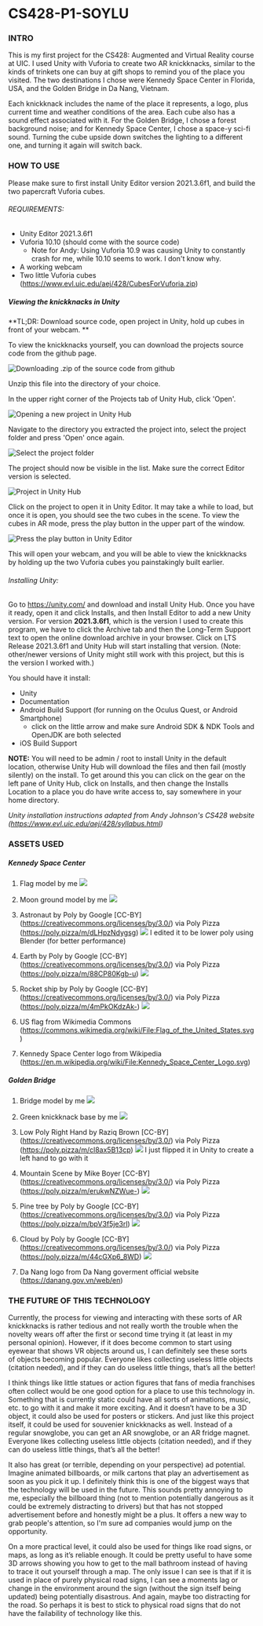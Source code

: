 # CS428-P1-SOYLU

### INTRO

This is my first project for the CS428: Augmented and Virtual Reality course at UIC. I used Unity with Vuforia to create two AR knickknacks, similar to the kinds of trinkets one can buy at gift shops to remind you of the place you visited. The two destinations I chose were Kennedy Space Center in Florida, USA, and the Golden Bridge in Da Nang, Vietnam.

Each knickknack includes the name of the place it represents, a logo, plus current time and weather conditions of the area. Each cube also has a sound effect associated with it. For the Golden Bridge, I chose a forest background noise; and for Kennedy Space Center, I chose a space-y sci-fi sound. Turning the cube upside down switches the lighting to a different one, and turning it again will switch back. 

### HOW TO USE

Please make sure to first install Unity Editor version 2021.3.6f1, and build the two papercraft Vuforia cubes.

###### REQUIREMENTS:
- Unity Editor 2021.3.6f1
- Vuforia 10.10 (should come with the source code)
  - Note for Andy: Using Vuforia 10.9 was causing Unity to constantly crash for me, while 10.10 seems to work. I don't know why.
- A working webcam
- Two little Vuforia cubes (https://www.evl.uic.edu/aej/428/CubesForVuforia.zip)

##### Viewing the knickknacks in Unity

**TL;DR: Download source code, open project in Unity, hold up cubes in front of your webcam. **

To view the knickknacks yourself, you can download the projects source code from the github page.

![Downloading .zip of the source code from github](https://imgur.com/KZUyX48.jpg)

Unzip this file into the directory of your choice. 

In the upper right corner of the Projects tab of Unity Hub, click 'Open'.

![Opening a new project in Unity Hub](https://imgur.com/jSgcROR.jpg)

Navigate to the directory you extracted the project into, select the project folder and press 'Open' once again.

![Select the project folder](https://imgur.com/6MymIOZ.jpg)

The project should now be visible in the list. Make sure the correct Editor version is selected.

![Project in Unity Hub](https://imgur.com/4c6TZsy.jpg)

Click on the project to open it in Unity Editor. It may take a while to load, but once it is open, you should see the two cubes in the scene.
To view the cubes in AR mode, press the play button in the upper part of the window.

![Press the play button in Unity Editor](https://imgur.com/jrESw5X.jpg)

This will open your webcam, and you will be able to view the knickknacks by holding up the two Vuforia cubes you painstakingly built earlier.

###### Installing Unity:
Go to https://unity.com/ and download and install Unity Hub. Once you have it ready, open it and click Installs, and then Install Editor to add a new Unity version. For version **2021.3.6f1**, which is the version I used to create this program, we have to click the Archive tab and then the Long-Term Support text to open the online download archive in your browser. Click on LTS Release 2021.3.6f1 and Unity Hub will start installing that version. (Note: other/newer versions of Unity might still work with this project, but this is the version I worked with.)

You should have it install:

- Unity
- Documentation
- Android Build Support (for running on the Oculus Quest, or Android Smartphone)
  - click on the little arrow and make sure Android SDK & NDK Tools and OpenJDK are both selected
- iOS Build Support

**NOTE:** You will need to be admin / root to install Unity in the default location, otherwise Unity Hub will download the files and then fail (mostly silently) on the install. To get around this you can click on the gear on the left pane of Unity Hub, click on Installs, and then change the Installs Location to a place you do have write access to, say somewhere in your home directory.

*Unity installation instructions adapted from Andy Johnson's CS428 website (https://www.evl.uic.edu/aej/428/syllabus.html)*

### ASSETS USED
##### Kennedy Space Center
1. Flag model by me
![](https://imgur.com/lPoeIqV.jpg)

2. Moon ground model by me
![](https://imgur.com/tUvlL6F.jpg)

3. Astronaut by Poly by Google [CC-BY] (https://creativecommons.org/licenses/by/3.0/) via Poly Pizza (https://poly.pizza/m/dLHpzNdygsg)
![](https://imgur.com/ysXR1h2.jpg)
I edited it to be lower poly using Blender (for better performance)

4. Earth by Poly by Google [CC-BY] (https://creativecommons.org/licenses/by/3.0/) via Poly Pizza (https://poly.pizza/m/88CP80Kgb-u)
![](https://imgur.com/9cRkecu.jpg)

5. Rocket ship by Poly by Google [CC-BY] (https://creativecommons.org/licenses/by/3.0/) via Poly Pizza (https://poly.pizza/m/4mPkOKdzAk-)
![](https://imgur.com/2ZqGScn.jpg)

6. US flag from Wikimedia Commons (https://commons.wikimedia.org/wiki/File:Flag_of_the_United_States.svg)
7. Kennedy Space Center logo from Wikipedia (https://en.m.wikipedia.org/wiki/File:Kennedy_Space_Center_Logo.svg)

##### Golden Bridge
1. Bridge model by me
![](https://imgur.com/Cu5DIPk.jpg)

2. Green knickknack base by me
![](https://imgur.com/0bGoUpS.jpg)

3. Low Poly Right Hand by Raziq Brown [CC-BY] (https://creativecommons.org/licenses/by/3.0/) via Poly Pizza (https://poly.pizza/m/cl8ax5B13cp)
![](https://imgur.com/9Og8GYg.jpg)
I just flipped it in Unity to create a left hand to go with it

4. Mountain Scene by Mike Boyer [CC-BY] (https://creativecommons.org/licenses/by/3.0/) via Poly Pizza (https://poly.pizza/m/erukwNZWue-)
![](https://imgur.com/TFRVPRB.jpg)

5. Pine tree by Poly by Google [CC-BY] (https://creativecommons.org/licenses/by/3.0/) via Poly Pizza (https://poly.pizza/m/bpV3f5je3rl)
![](https://imgur.com/VvF2n8O.jpg)

6. Cloud by Poly by Google [CC-BY] (https://creativecommons.org/licenses/by/3.0/) via Poly Pizza (https://poly.pizza/m/44cGXp6_8WD)
![](https://imgur.com/KPEc4UD.jpg)

7. Da Nang logo from Da Nang goverment official website (https://danang.gov.vn/web/en)

### THE FUTURE OF THIS TECHNOLOGY
Currently, the process for viewing and interacting with these sorts of AR knickknacks is rather tedious and not really worth the trouble when the novelty wears off after the first or second time trying it (at least in my personal opinion). However, if it does become common to start using eyewear that shows VR objects around us, I can definitely see these sorts of objects becoming popular. Everyone likes collecting useless little objects (citation needed), and if they can do useless little things, that’s all the better!

I think things like little statues or action figures that fans of media franchises often collect would be one good option for a place to use this technology in. Something that is currently static could have all sorts of animations, music, etc. to go with it and make it more exciting. And it doesn’t have to be a 3D object, it could also be used for posters or stickers. And just like this project itself, it could be used for souvenier knickknacks as well. Instead of a regular snowglobe, you can get an AR snowglobe, or an AR fridge magnet. Everyone likes collecting useless little objects (citation needed), and if they can do useless little things, that’s all the better!

It also has great (or terrible, depending on your perspective) ad potential. Imagine animated billboards, or milk cartons that play an advertisement as soon as you pick it up. I definitely think this is one of the biggest ways that the technology will be used in the future. This sounds pretty annoying to me, especially the billboard thing (not to mention potentially dangerous as it could be extremely distracting to drivers) but that has not stopped advertisement before and honestly might be a plus. It offers a new way to grab people's attention, so I'm sure ad companies would jump on the opportunity.

On a more practical level, it could also be used for things like road signs, or maps, as long as it’s reliable enough. It could be pretty useful to have some 3D arrows showing you how to get to the mall bathroom instead of having to trace it out yourself through a map. The only issue I can see is that if it is used in place of purely physical road signs, I can see a moments lag or change in the environment around the sign (without the sign itself being updated) being potentially disastrous. And again, maybe too distracting for the road. So perhaps it is best to stick to physical road signs that do not have the failability of technology like this.

